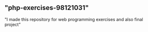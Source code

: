 "php-exercises-98121031" 
-----
"I made this repository for web programming exercises and also final project"
